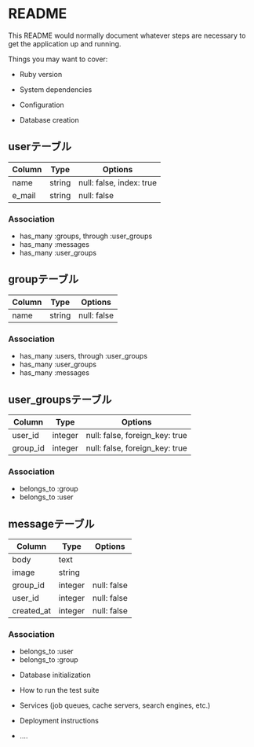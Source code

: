 # README

This README would normally document whatever steps are necessary to get the
application up and running.

Things you may want to cover:

* Ruby version

* System dependencies

* Configuration

* Database creation

## userテーブル

|Column|Type|Options|
|------|----|-------|
|name|string|null: false, index: true|
|e_mail|string|null: false|

### Association
- has_many :groups, through :user_groups
- has_many :messages
- has_many :user_groups


## groupテーブル

|Column|Type|Options|
|------|----|-------|
|name|string|null: false|

### Association
- has_many :users, through :user_groups
- has_many :user_groups
- has_many :messages


## user_groupsテーブル

|Column|Type|Options|
|------|----|-------|
|user_id|integer|null: false, foreign_key: true|
|group_id|integer|null: false, foreign_key: true|

### Association
- belongs_to :group
- belongs_to :user


## messageテーブル

|Column|Type|Options|
|------|----|-------|
|body|text||
|image|string||
|group_id|integer|null: false|
|user_id|integer|null: false|
|created_at|integer|null: false|

### Association
- belongs_to :user
- belongs_to :group



* Database initialization

* How to run the test suite

* Services (job queues, cache servers, search engines, etc.)

* Deployment instructions

* ....
